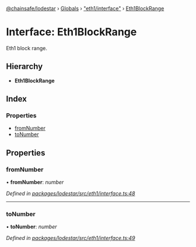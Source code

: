 [@chainsafe/lodestar](../README.md) › [Globals](../globals.md) › ["eth1/interface"](../modules/_eth1_interface_.md) › [Eth1BlockRange](_eth1_interface_.eth1blockrange.md)

# Interface: Eth1BlockRange

Eth1 block range.

## Hierarchy

* **Eth1BlockRange**

## Index

### Properties

* [fromNumber](_eth1_interface_.eth1blockrange.md#fromnumber)
* [toNumber](_eth1_interface_.eth1blockrange.md#tonumber)

## Properties

###  fromNumber

• **fromNumber**: *number*

*Defined in [packages/lodestar/src/eth1/interface.ts:48](https://github.com/ChainSafe/lodestar/blob/f41191172/packages/lodestar/src/eth1/interface.ts#L48)*

___

###  toNumber

• **toNumber**: *number*

*Defined in [packages/lodestar/src/eth1/interface.ts:49](https://github.com/ChainSafe/lodestar/blob/f41191172/packages/lodestar/src/eth1/interface.ts#L49)*
